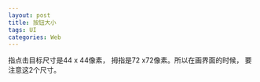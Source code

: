 ```yaml
---
layout: post
title: 按钮大小
tags: UI
categories: Web
---
```



指点击目标尺寸是44 x 44像素，
拇指是72 x72像素。所以在画界面的时候，
要注意这2个尺寸。